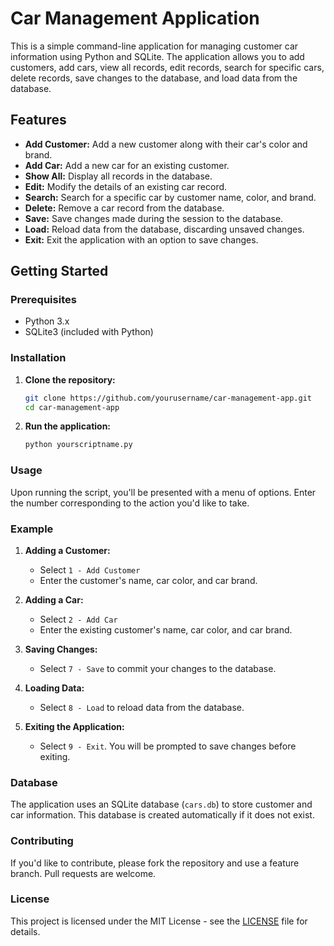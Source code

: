 
# Car Management Application

This is a simple command-line application for managing customer car information using Python and SQLite. The application allows you to add customers, add cars, view all records, edit records, search for specific cars, delete records, save changes to the database, and load data from the database.

## Features

- **Add Customer:** Add a new customer along with their car's color and brand.
- **Add Car:** Add a new car for an existing customer.
- **Show All:** Display all records in the database.
- **Edit:** Modify the details of an existing car record.
- **Search:** Search for a specific car by customer name, color, and brand.
- **Delete:** Remove a car record from the database.
- **Save:** Save changes made during the session to the database.
- **Load:** Reload data from the database, discarding unsaved changes.
- **Exit:** Exit the application with an option to save changes.

## Getting Started

### Prerequisites

- Python 3.x
- SQLite3 (included with Python)

### Installation

1. **Clone the repository:**

   ```bash
   git clone https://github.com/yourusername/car-management-app.git
   cd car-management-app
   ```

2. **Run the application:**

   ```bash
   python yourscriptname.py
   ```

### Usage

Upon running the script, you'll be presented with a menu of options. Enter the number corresponding to the action you'd like to take.

### Example

1. **Adding a Customer:**
   - Select `1 - Add Customer`
   - Enter the customer's name, car color, and car brand.

2. **Adding a Car:**
   - Select `2 - Add Car`
   - Enter the existing customer's name, car color, and car brand.

3. **Saving Changes:**
   - Select `7 - Save` to commit your changes to the database.

4. **Loading Data:**
   - Select `8 - Load` to reload data from the database.

5. **Exiting the Application:**
   - Select `9 - Exit`. You will be prompted to save changes before exiting.

### Database

The application uses an SQLite database (`cars.db`) to store customer and car information. This database is created automatically if it does not exist.

### Contributing

If you'd like to contribute, please fork the repository and use a feature branch. Pull requests are welcome.

### License

This project is licensed under the MIT License - see the [LICENSE](LICENSE) file for details.

